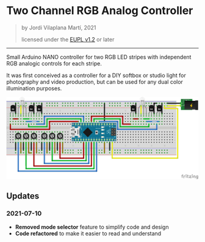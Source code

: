 # Two Channel RGB Analog Controller

> by Jordi Vilaplana Martí, 2021
>
> licensed under the [EUPL v1.2](https://joinup.ec.europa.eu/collection/eupl/eupl-text-eupl-12) or later

---

Small Arduino NANO controller for two RGB LED stripes with independent
RGB analogic controls for each stripe.

It was first conceived as a controller for a DIY softbox or studio light
for photography and video production, but can be used for any dual color
illumination purposes.

![Protoboard image](./protoboard.jpg "Protoboard image")

## Updates

### 2021-07-10

- **Removed mode selector** feature to simplify code and design
- **Code refactored** to make it easier to read and understand
